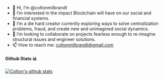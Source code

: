 - 👋 Hi, I’m @coltonmilbrandt
- 👀 I’m interested in the impact Blockchain will have on our social and financial systems.
- 🌱 I’m a die hard creator currently exploring ways to solve centralization problems, fraud, and create new and unimagined social dynamics.
- 💞️ I’m looking to collaborate on projects fearless enough to re-imagine structural issues and engineer solutions.
- 📫 How to reach me: coltonmilbrandt@gmail.com

#### Github Stats 📊

[![Colton's github stats](https://github-readme-stats.vercel.app/api?username=coltonmilbrandt&hide=stars&theme=radical)](https://github.com/anuraghazra/github-readme-stats)
